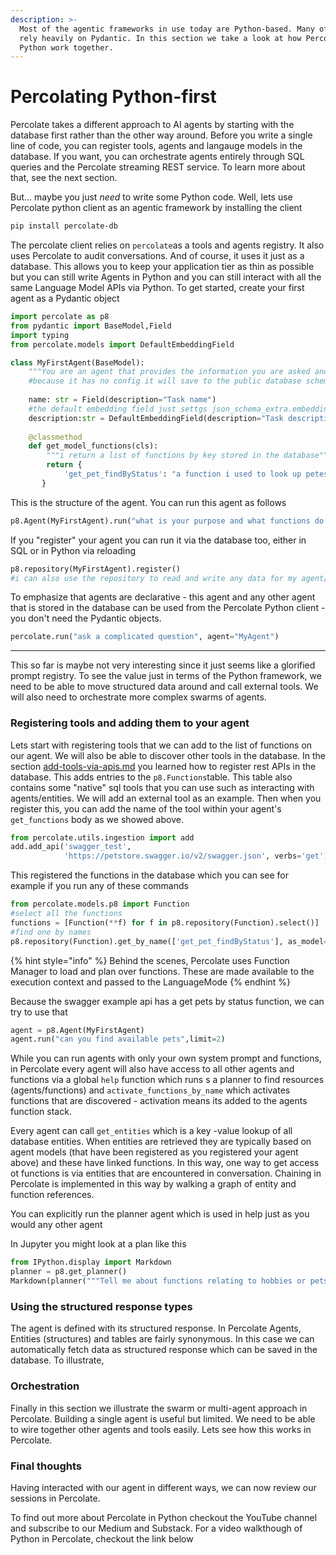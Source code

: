 ```yaml
---
description: >-
  Most of the agentic frameworks in use today are Python-based. Many of them
  rely heavily on Pydantic. In this section we take a look at how Percolate and
  Python work together.
---
```


# Percolating Python-first

Percolate takes a different approach to AI agents by starting with the database first rather than the other way around. Before you write a single line of code, you can register tools, agents and langauge models in the database. If you want, you can orchestrate agents entirely through SQL queries and the Percolate streaming REST service. To learn more about that, see the next section.

But... maybe you just _need_ to write some Python code. Well, lets use Percolate python client as an agentic framework by installing the client

```bash
pip install percolate-db
```

The percolate client relies on `percolate`as a tools and agents registry. It also uses Percolate to audit conversations. And of course, it uses it just as a database. This allows you to keep your application tier as thin as possible but you can still write Agents in Python and you can still interact with all the same Language Model APIs via Python. To get started, create your first agent as a Pydantic object

```python
import percolate as p8
from pydantic import BaseModel,Field
import typing
from percolate.models import DefaultEmbeddingField

class MyFirstAgent(BaseModel):
    """You are an agent that provides the information you are asked and a second random fact"""
    #because it has no config it will save to the public database schema
    
    name: str = Field(description="Task name")
    #the default embedding field just settgs json_schema_extra.embedding_provider so you can do that yourself
    description:str = DefaultEmbeddingField(description="Task description")
    
    @classmethod
    def get_model_functions(cls):
        """i return a list of functions by key stored in the database"""
        return {
            'get_pet_findByStatus': "a function i used to look up petes based on their status",
       }

```

This is the structure of the agent. You can run this agent as follows

```python
p8.Agent(MyFirstAgent).run("what is your purpose and what functions do you have - list them by name")

```

If you "register" your agent you can run it via the database too, either in SQL or in Python via reloading

```python
p8.repository(MyFirstAgent).register()
#i can also use the repository to read and write any data for my agent/entity
```

To emphasize that agents are declarative - this agent and any other agent that is stored in the database can be used from the Percolate Python client - you don't need the Pydantic objects.

```python
percolate.run("ask a complicated question", agent="MyAgent")
```

***

This so far is maybe not very interesting since it just seems like a glorified prompt registry. To see the value just in terms of the Python framework, we need to be able to move structured data around and call external tools. We will also need to orchestrate more complex swarms of agents.&#x20;

### Registering tools and adding them to your agent

Lets start with registering tools that we can add to the list of functions on our agent. We will also be able to discover other tools in the database. In the section [add-tools-via-apis.md](../configure/add-tools-via-apis.md "mention") you learned how to register rest APIs in the database. This adds entries to the `p8.Functions`table. This table also contains some "native" sql tools that you can use such as interacting with agents/entities. We will add an external tool as an example. Then when you register this, you can add the name of the tool within your agent's `get_functions` body as we showed above.

```python
from percolate.utils.ingestion import add 
add.add_api('swagger_test', 
            'https://petstore.swagger.io/v2/swagger.json', verbs='get')
```

This registered the functions in the database which you can see for example if you run any of these commands

```python
from percolate.models.p8 import Function
#select all the functions
functions = [Function(**f) for f in p8.repository(Function).select()]
#find one by names
p8.repository(Function).get_by_name(['get_pet_findByStatus'], as_model=True)
```

{% hint style="info" %}
Behind the scenes, Percolate uses Function Manager to load and plan over functions. These are made available to the execution context and passed to the LanguageMode
{% endhint %}

Because the swagger example api has a get pets by status function, we can try to use that

```python
agent = p8.Agent(MyFirstAgent)
agent.run("can you find available pets",limit=2) 
```

While you can run agents with only your own system prompt and functions, in Percolate every agent will also have access to all other agents and functions via a global  `help` function which runs s a planner to find resources (agents/functions) and `activate_functions_by_name`  which activates functions that are discovered - activation means its added to the agents function stack.

Every agent can call `get_entities` which is a key -value lookup of all database entities. When entities are retrieved they are typically based on agent models (that have been registered as you registered your agent above) and these have linked functions. In this way, one way to get access ot functions is via entities that are encountered in conversation. Chaining in Percolate is implemented in this way by walking a graph of entity and function references.&#x20;

You can explicitly run the planner agent which is used in help just as you would any other agent

In Jupyter you might look at a plan like this

```python
from IPython.display import Markdown
planner = p8.get_planner()
Markdown(planner("""Tell me about functions relating to hobbies or pets"""))
```

### Using the structured response types

The agent is defined with its structured response. In Percolate Agents, Entities (structures) and tables are fairly synonymous. In this case we can automatically fetch data as structured response which can be saved in the database. To illustrate,

### Orchestration

Finally in this section we illustrate the swarm or multi-agent approach in Percolate. Building a single agent is useful but limited. We need to be able to wire together other agents and tools easily. Lets see how this works in Percolate.

### Final thoughts

Having interacted with our agent in different ways, we can now review our sessions in Percolate.&#x20;

To find out more about Percolate in Python checkout the YouTube channel and subscribe to our Medium and Substack. For a video walkthough of Python in Percolate, checkout the link below





